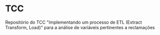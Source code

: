 # TCC
Repositório do TCC "Implementando um processo de ETL (Extract Transform, Load)" para a análise de variáveis pertinentes a reclamações
